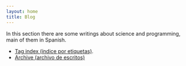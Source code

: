 ```yaml
---
layout: home
title: Blog
---
```


In this section there are some writings about science and programming, main of them in Spanish. 

- <a href="https://igomezv.github.io/tags/">Tag index (índice por etiquetas)</a>.
- [Archive (archivo de escritos)](archive.md)

 


